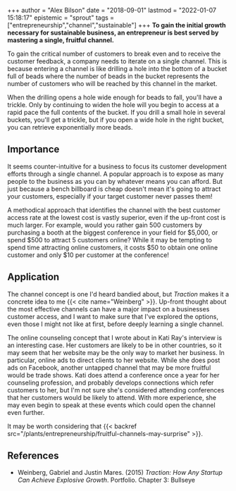+++
author = "Alex Bilson"
date = "2018-09-01"
lastmod = "2022-01-07 15:18:17"
epistemic = "sprout"
tags = ["entrepreneurship","channel","sustainable"]
+++
**To gain the initial growth necessary for sustainable business, an entrepreneur is best served by mastering a single, fruitful channel.**

To gain the critical number of customers to break even and to receive the customer feedback, a company needs to iterate on a single channel.  This is because entering a channel is like drilling a hole into the bottom of a bucket full of beads where the number of beads in the bucket represents the number of customers who will be reached by this channel in the market.

When the drilling opens a hole wide enough for beads to fall, you'll have a trickle.  Only by continuing to widen the hole will you begin to access at a rapid pace the full contents of the bucket.  If you drill a small hole in several buckets, you'll get a trickle, but if you open a wide hole in the right bucket, you can retrieve exponentially more beads.

## Importance

It seems counter-intuitive for a business to focus its customer development efforts through a single channel.  A popular approach is to expose as many people to the business as you can by whatever means you can afford.  But just because a bench billboard is cheap doesn't mean it's going to attract your customers, especially if your target customer never passes them!

A methodical approach that identifies the channel with the best customer access rate at the lowest cost is vastly superior, even if the up-front cost is much larger.  For example, would you rather gain 500 customers by purchasing a booth at the biggest conference in your field for $5,000, or spend $500 to attract 5 customers online?  While it may be tempting to spend time attracting online customers, it costs $50 to obtain one online customer and only $10 per customer at the conference!

## Application

The channel concept is one I'd heard bandied about, but _Traction_ makes it a concrete idea to me {{< cite name="Weinberg" >}}.  Up-front thought about the most effective channels can have a major impact on a businesses customer access, and I want to make sure that I've explored the options, even those I might not like at first, before deeply learning a single channel.

The online counseling concept that I wrote about in Kati Ray's interview is an interesting case.  Her customers are likely to be in other countries, so it may seem that her website may be the only way to market her business.  In particular, online ads to direct clients to her website.  While she does post ads on Facebook, another untapped channel that may be more fruitful would be trade shows.  Kati does attend a conference once a year for her counseling profession, and probably develops connections which refer customers to her, but I'm not sure she's considered attending conferences that her customers would be likely to attend.  With more experience, she may even begin to speak at these events which could open the channel even further.

It may be worth considering that {{< backref src="/plants/entrepreneurship/fruitful-channels-may-surprise" >}}.

## References

- Weinberg, Gabriel and Justin Mares. (2015) _Traction: How Any Startup Can Achieve Explosive Growth_. Portfolio. Chapter 3: Bullseye

